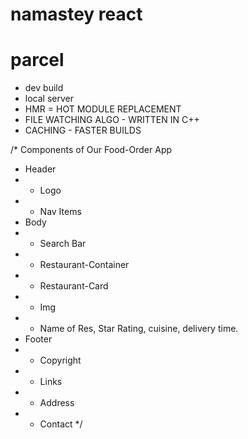 # namastey react 

# parcel 
- dev build
- local server
- HMR = HOT MODULE REPLACEMENT
- FILE WATCHING ALGO - WRITTEN IN C++
- CACHING - FASTER BUILDS




/* Components of Our Food-Order App
 * Header
 * - Logo
 * - Nav Items
 * Body
 * - Search Bar
 * - Restaurant-Container
 *  - Restaurant-Card
 *    - Img
 *    - Name of Res, Star Rating, cuisine, delivery time.
 * Footer
 * - Copyright
 * - Links
 * - Address
 * - Contact
 */

